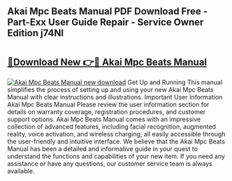 ## Akai Mpc Beats Manual PDF Download Free - Part-Exx User Guide Repair - Service Owner Edition j74Nl

# <h2><a href="http://cf19192.oget.top/?id=Akai+Mpc+Beats+Manual">🔗Download New 👉🔴 Akai Mpc Beats Manual</a></h2>

[![Akai Mpc Beats Manual new download](https://i.imgur.com/5g1atiW.png)](http://cf19192.oget.top/?id=Akai+Mpc+Beats+Manual)
Get Up and Running This manual simplifies the process of setting up and using your new Akai Mpc Beats Manual with clear instructions and illustrations. Important User Information Akai Mpc Beats Manual Please review the user information section for details on warranty coverage, registration procedures, and customer support options. Akai Mpc Beats Manual comes with an impressive collection of advanced features, including facial recognition, augmented reality, voice activation, and wireless charging, all easily accessible through the user-friendly and intuitive interface. We believe that the Akai Mpc Beats Manual has been a detailed and informative guide in your quest to understand the functions and capabilities of your new item. If you need any assistance or have any questions, our customer service team is always available.

